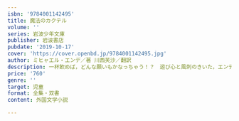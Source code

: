 ```yaml
---
isbn: '9784001142495'
title: 魔法のカクテル
volume: ''
series: 岩波少年文庫
publisher: 岩波書店
pubdate: '2019-10-17'
cover: 'https://cover.openbd.jp/9784001142495.jpg'
author: ミヒャエル・エンデ／著 川西芙沙／翻訳
description: 一杯飲めば，どんな願いもかなっちゃう！？　遊び心と風刺のきいた，エンデの長編ファンタジー．
price: '760'
genre: ''
target: 児童
format: 全集・双書
content: 外国文学小説

---
```

